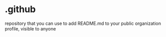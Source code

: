 # .github
repository that you can use to add README.md to your public organization profile, visible to anyone
